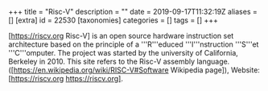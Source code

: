 +++
title = "Risc-V"
description = ""
date = 2019-09-17T11:32:19Z
aliases = []
[extra]
id = 22530
[taxonomies]
categories = []
tags = []
+++

[https://riscv.org Risc-V] is an open source hardware instruction set architecture based on the principle of a '''R'''educed '''I'''nstruction '''S'''et '''C'''omputer. The project was started by the university of California, Berkeley in 2010. This site refers to the Risc-V assembly language. ([https://en.wikipedia.org/wiki/RISC-V#Software Wikipedia page]), Website: [https://riscv.org https://riscv.org].
